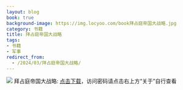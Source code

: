 ```yaml
---
layout: blog
book: true
background-image: https://img.locyoo.com/book拜占庭帝国大战略.jpg
category: 书籍
title: 拜占庭帝国大战略
tags:
- 书籍
- 军事
redirect_from:
  - /2024/03/拜占庭帝国大战略/
---
```

![](https://img.locyoo.com/book拜占庭帝国大战略.jpg)
拜占庭帝国大战略: <a name = "ref1" href="https://url18.ctfile.com/f/50983618-1350064481-7de0b1?p=3619">点击下载</a>，访问密码请点击右上方“关于”自行查看